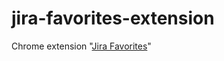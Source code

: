 # jira-favorites-extension

Chrome extension "[Jira Favorites](https://chrome.google.com/webstore/detail/jira-favorites/ichkpfkanonmdnheglakiapmjmjhpmme)"

